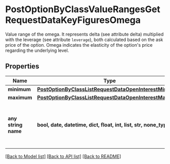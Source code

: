 # PostOptionByClassValueRangesGetRequestDataKeyFiguresOmega

Value range of the omega. It represents delta (see attribute delta) multiplied with the leverage (see attribute `leverage`), both calculated based on the ask price of the option. Omega indicates the elasticity of the option's price regarding the underlying level.

## Properties
Name | Type | Description | Notes
------------ | ------------- | ------------- | -------------
**minimum** | [**PostOptionByClassListRequestDataOpenInterestMinimum**](PostOptionByClassListRequestDataOpenInterestMinimum.md) |  | [optional] 
**maximum** | [**PostOptionByClassListRequestDataOpenInterestMaximum**](PostOptionByClassListRequestDataOpenInterestMaximum.md) |  | [optional] 
**any string name** | **bool, date, datetime, dict, float, int, list, str, none_type** | any string name can be used but the value must be the correct type | [optional]

[[Back to Model list]](../README.md#documentation-for-models) [[Back to API list]](../README.md#documentation-for-api-endpoints) [[Back to README]](../README.md)


